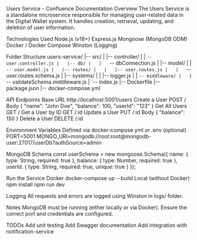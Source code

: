 Users Service - Confluence Documentation
Overview
The Users Service is a standalone microservice responsible for managing user-related data in the Digital Wallet system. It handles creation, retrieval, updating, and deletion of user information.

Technologies Used
Node.js (v18+)
Express.js
Mongoose (MongoDB ODM)
Docker / Docker Compose
Winston (Logging)

Folder Structure
users-service/
|-- src/
|   |-- controller/
|   |   `-- user.controller.js
|   |-- db/
|   |   `-- dbConnection.js
|   |-- model/
|   |   `-- user.model.js
|   |-- routes/
|   |   |-- user.routes.js
|   |   `-- user.routes.schema.js
|   |-- systems/
|   |   |-- logger.js
|   |   `-- middleware/
|   |       `-- validateSchema.middleware.js
|   `-- index.js
|-- Dockerfile
|-- package.json
|-- docker-compose.yml

API Endpoints
Base URL
http://localhost:5001/users
Create a User
POST /
Body
{
  "name": "John Doe",
  "balance": 100,
  "userId": "123"
}
Get All Users
GET /
Get a User by ID
GET /:id
Update a User
PUT /:id
Body
{
  "balance": 150
}
Delete a User
DELETE /:id

Environment Variables
Defined via docker-compose.yml or .env (optional)
PORT=5001
MONGO_URI=mongodb://root:root@mongodb-user:27017/userDb?authSource=admin

MongoDB Schema
const userSchema = new mongoose.Schema({
  name: { type: String, required: true },
  balance: { type: Number, required: true },
  userId: { type: String, required: true, unique: true }
});

Run the Service
Docker
docker-compose up --build
Local (without Docker)
npm install
npm run dev

Logging
All requests and errors are logged using Winston in logs/ folder.

Notes
MongoDB must be running (either locally or via Docker).
Ensure the correct port and credentials are configured.

TODOs
Add unit testing
Add Swagger documentation
Add integration with notification-service

